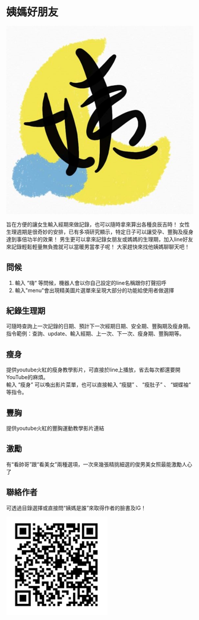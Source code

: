 姨媽好朋友
==========
![LOGO](https://github.com/ypc9797/line-chat-bot/raw/master/logo.jpg)

旨在方便的讓女生輸入經期來做記錄，也可以隨時拿來算出各種良辰吉時！
女性生理週期是很奇妙的安排，已有多項研究顯示，特定日子可以讓受孕、豐胸及瘦身達到事倍功半的效果！
男生更可以拿來記錄女朋友或媽媽的生理期，加入line好友來記錄輕鬆輕量無負擔就可以當暖男當孝子呢！
大家趕快來找他姨媽聊聊天吧！

## 問候
1. 輸入 “嗨“ 等問候，機器人會以你自己設定的line名稱跟你打聲招呼     
2. 輸入"menu"會出現精美圖片選單來呈現大部分的功能給使用者做選擇       

## 紀錄生理期
可隨時查詢上一次記錄的日期、預計下一次經期日期、安全期、豐胸期及瘦身期。       
指令範例：查詢、update、輸入經期、上一次、下一次、瘦身期、豐胸期等。                    

## 瘦身
提供youtube火紅的瘦身教學影片，可直接於line上播放，省去每次都還要開YouTube的麻煩。        
輸入 “瘦身” 可以喚出影片菜單，也可以直接輸入 “瘦腿” 、 “瘦肚子” 、 “蝴蝶袖“ 等指令。                 

## 豐胸
提供youtube火紅的豐胸運動教學影片連結

## 激勵
有“看帥哥”跟“看美女”兩種選項，一次來幾張精挑細選的俊男美女照最能激勵人心了

## 聯絡作者
可透過目錄選擇或直接問“姨媽是誰”來取得作者的臉書及IG！

![LOGO](https://github.com/ypc9797/line-chat-bot/raw/master/qrcode.PNG)

